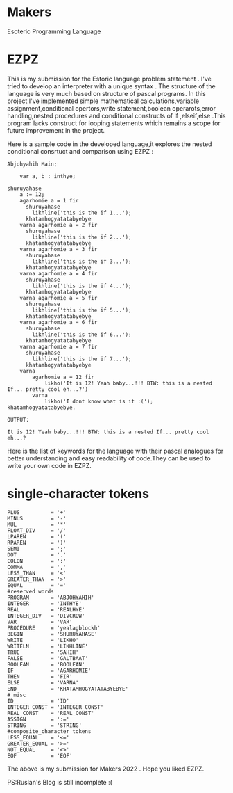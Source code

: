 # Makers
Esoteric Programming Language

# EZPZ
This is my submission for the Estoric language problem statement . I've tried to develop an interpreter with a unique syntax . The structure of the language is very much based on structure of pascal programs.
In this project I've implemented simple mathematical calculations,variable assignment,conditional opertors,write statement,boolean operarots,error handling,nested procedures and conditional constructs of if ,elseif,else .This program lacks construct for looping statements which remains a scope for future improvement in the project.

Here is a sample code in the developed language,it explores the nested conditional consrtuct and comparison using  EZPZ :

    Abjohyahih Main;
  
        var a, b : inthye;
        
    shuruyahase
        a := 12;
        agarhomie a = 1 fir
          shuruyahase
            likhline('this is the if 1...');
          khatamhogyatatabyebye
        varna agarhomie a = 2 fir
          shuruyahase
            likhline('this is the if 2...');
          khatamhogyatatabyebye
        varna agarhomie a = 3 fir
          shuruyahase
            likhline('this is the if 3...');
          khatamhogyatatabyebye
        varna agarhomie a = 4 fir
          shuruyahase
            likhline('this is the if 4...');
          khatamhogyatatabyebye
        varna agarhomie a = 5 fir
          shuruyahase
            likhline('this is the if 5...');
          khatamhogyatatabyebye
        varna agarhomie a = 6 fir
          shuruyahase
            likhline('this is the if 6...');
          khatamhogyatatabyebye
        varna agarhomie a = 7 fir
          shuruyahase
            likhline('this is the if 7...');
          khatamhogyatatabyebye
        varna
            agarhomie a = 12 fir
                likho('It is 12! Yeah baby...!!! BTW: this is a nested If... pretty cool eh...?')
            varna
                likho('I dont know what is it :(');
    khatamhogyatatabyebye.
    
    OUTPUT:
    
    It is 12! Yeah baby...!!! BTW: this is a nested If... pretty cool eh...?
    
 Here is the list of keywords for the language with their pascal analogues for better understanding and easy readability of code.They can be used to write your own code in EZPZ.
 
 # single-character tokens
    PLUS          = '+'
    MINUS         = '-'
    MUL           = '*'
    FLOAT_DIV     = '/'
    LPAREN        = '('
    RPAREN        = ')'
    SEMI          = ';'
    DOT           = '.'
    COLON         = ':'
    COMMA         = ','
    LESS_THAN     = '<'
    GREATER_THAN  = '>'
    EQUAL         = '='    
    #reserved words
    PROGRAM       = 'ABJOHYAHIH'  
    INTEGER       = 'INTHYE'
    REAL          = 'REALHYE'
    INTEGER_DIV   = 'DIVCROW'
    VAR           = 'VAR'
    PROCEDURE     = 'yealagblockh'
    BEGIN         = 'SHURUYAHASE'
    WRITE         = 'LIKHO'
    WRITELN       = 'LIKHLINE'
    TRUE          = 'SAHIH'
    FALSE         = 'GALTBAAT'
    BOOLEAN       = 'BOOLEAN'
    IF            = 'AGARHOMIE'
    THEN          = 'FIR'
    ELSE          = 'VARNA'
    END           = 'KHATAMHOGYATATABYEBYE'     
    # misc
    ID            = 'ID'
    INTEGER_CONST = 'INTEGER_CONST'
    REAL_CONST    = 'REAL_CONST'
    ASSIGN        = ':='
    STRING        = 'STRING'
    #composite_character tokens
    LESS_EQUAL    = '<='
    GREATER_EQUAL = '>='
    NOT_EQUAL     = '<>'
    EOF           = 'EOF'    
    
    
The above is my submission for Makers 2022 .
Hope you liked EZPZ.
    
    
    
PS:Ruslan's Blog is still incomplete :(
 
  
    
    
